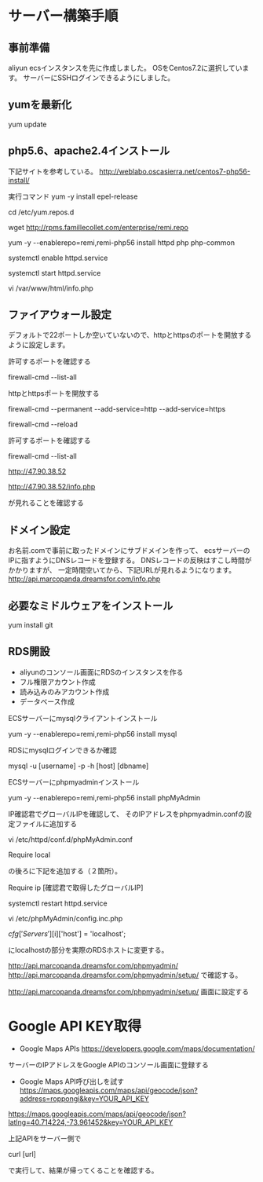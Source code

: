 # サーバー構築手順
## 事前準備
aliyun ecsインスタンスを先に作成しました。
OSをCentos7.2に選択しています。
サーバーにSSHログインできるようにしました。

## yumを最新化
yum update

## php5.6、apache2.4インストール
下記サイトを参考している。
http://weblabo.oscasierra.net/centos7-php56-install/

実行コマンド
yum -y install epel-release

cd /etc/yum.repos.d

wget http://rpms.famillecollet.com/enterprise/remi.repo

yum -y --enablerepo=remi,remi-php56 install httpd php php-common

systemctl enable httpd.service

systemctl start httpd.service

vi /var/www/html/info.php
<?php
phpinfo();
?>

## ファイアウォール設定
デフォルトで22ポートしか空いていないので、httpとhttpsのポートを開放するように設定します。

許可するポートを確認する

firewall-cmd --list-all

httpとhttpsポートを開放する

firewall-cmd --permanent --add-service=http --add-service=https

firewall-cmd --reload

許可するポートを確認する

firewall-cmd --list-all

http://47.90.38.52

http://47.90.38.52/info.php

が見れることを確認する

## ドメイン設定
お名前.comで事前に取ったドメインにサブドメインを作って、
ecsサーバーのIPに指すようにDNSレコードを登録する。
DNSレコードの反映はすこし時間がかかりますが、
一定時間空いてから、下記URLが見れるようになります。
http://api.marcopanda.dreamsfor.com/info.php

## 必要なミドルウェアをインストール
yum install git

## RDS開設
- aliyunのコンソール画面にRDSのインスタンスを作る
- フル権限アカウント作成
- 読み込みのみアカウント作成
- データベース作成

ECSサーバーにmysqlクライアントインストール

yum -y --enablerepo=remi,remi-php56 install mysql

RDSにmysqlログインできるか確認

mysql -u [username] -p -h [host] [dbname]

ECSサーバーにphpmyadminインストール

yum -y --enablerepo=remi,remi-php56 install phpMyAdmin

IP確認君でグローバルIPを確認して、
そのIPアドレスをphpmyadmin.confの設定ファイルに追加する

vi /etc/httpd/conf.d/phpMyAdmin.conf

Require local

の後ろに下記を追加する（２箇所）。

Require ip [確認君で取得したグローバルIP]

systemctl restart httpd.service

vi /etc/phpMyAdmin/config.inc.php

$cfg['Servers'][$i]['host'] = 'localhost';

にlocalhostの部分を実際のRDSホストに変更する。

http://api.marcopanda.dreamsfor.com/phpmyadmin/
http://api.marcopanda.dreamsfor.com/phpmyadmin/setup/
で確認する。

http://api.marcopanda.dreamsfor.com/phpmyadmin/setup/
画面に設定する


# Google API KEY取得
- Google Maps APIs
https://developers.google.com/maps/documentation/

サーバーのIPアドレスをGoogle APIのコンソール画面に登録する

- Google Maps API呼び出しを試す
https://maps.googleapis.com/maps/api/geocode/json?address=roppongi&key=YOUR_API_KEY

https://maps.googleapis.com/maps/api/geocode/json?latlng=40.714224,-73.961452&key=YOUR_API_KEY

上記APIをサーバー側で

curl [url]

で実行して、結果が帰ってくることを確認する。

